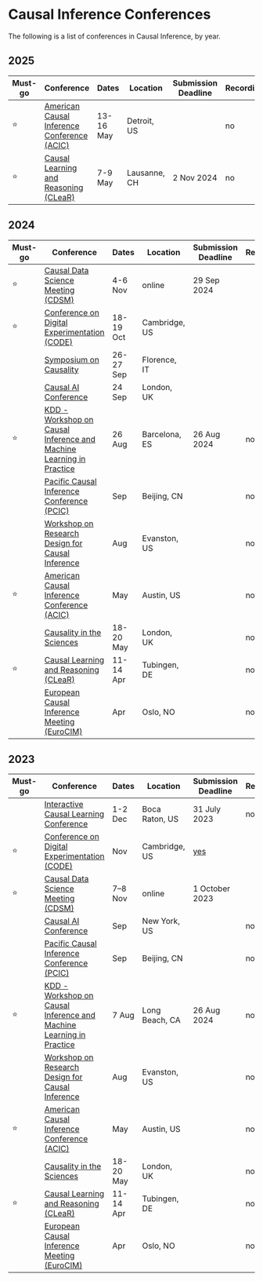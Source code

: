 # Causal Inference Conferences

The following is a list of conferences in Causal Inference, by year.

## 2025

| Must-go | Conference | Dates | Location | Submission Deadline | Recordings| 
| ------- | ---------- | ----- | -------- | ------------------- | --------- |
| ⭐ | [American Causal Inference Conference (ACIC)](https://sci-info.org/annual-meeting/) | 13-16 May | Detroit, US | | no |
| ⭐ | [Causal Learning and Reasoning (CLeaR)](https://www.cclear.cc/2025) | 7-9 May | Lausanne, CH | 2 Nov 2024 | no |


## 2024

| Must-go | Conference | Dates | Location | Submission Deadline | Recordings| 
| ------- | ---------- | ----- | -------- | ------------------- | --------- | 
| ⭐ | [Causal Data Science Meeting (CDSM)](https://www.causalscience.org/)| 4-6 Nov | online | 29 Sep 2024 | | |
| ⭐ | [Conference on Digital Experimentation (CODE)](https://ide.mit.edu/events/code24/) | 18-19 Oct | Cambridge, US | |
| | [Symposium on Causality](https://datascience.unifi.it/eccellenzadisia/events/symposium-on-causality-26-27-september-2024/) | 26-27 Sep | Florence, IT | | |
| | [Causal AI Conference](https://www.causalaiconference.com/) | 24 Sep | London, UK | | |
| ⭐ | [KDD - Workshop on Causal Inference and Machine Learning in Practice](https://causal-machine-learning.github.io/kdd2023-workshop/) | 26 Aug | Barcelona, ES | 26 Aug 2024 | no |
| | [Pacific Causal Inference Conference (PCIC)](https://sci-info.org/annual-meeting/) | Sep | Beijing, CN | | no |
| | [Workshop on Research Design for Causal Inference](https://www.law.northwestern.edu/research-faculty/events/conferences/causalinference/) | Aug | Evanston, US | | no |
| ⭐ | [American Causal Inference Conference (ACIC)](https://sci-info.org/annual-meeting/) | May | Austin, US | | no |
| | [Causality in the Sciences](https://blogs.kent.ac.uk/jonw/conferences/cits/)| 18-20 May | London, UK | | no |
| ⭐ | [Causal Learning and Reasoning (CLeaR)](https://www.cclear.cc/) | 11-14 Apr | Tubingen, DE | | no |
| | [European Causal Inference Meeting (EuroCIM)](https://www.eurocim.org/) | Apr | Oslo, NO | | no |



## 2023

| Must-go | Conference | Dates | Location | Submission Deadline | Recordings| 
| ------- | ---------- | ----- | -------- | ------------------- | --------- | 
| | [Interactive Causal Learning Conference](http://interactivecausallearning.com/2023/) | 1-2 Dec | Boca Raton, US | 31 July 2023 | no |
| ⭐ | [Conference on Digital Experimentation (CODE)](https://ide.mit.edu/events/2023-conference-on-digital-experimentation-mit-codemit/) | Nov | Cambridge, US | [yes](https://www.youtube.com/playlist?list=PLNmZUX7tW6t9WKh0gnWZq6tUplQRbEciv) |
| ⭐ | [Causal Data Science Meeting (CDSM)](https://www.causalscience.org/meeting/)| 7–8 Nov | online | 1 October 2023 | | no |
| | [Causal AI Conference](https://www.causalaiconference.com/) | Sep | New York, US | | no |
| | [Pacific Causal Inference Conference (PCIC)](https://sci-info.org/annual-meeting/) | Sep | Beijing, CN | | no |
| ⭐ | [KDD - Workshop on Causal Inference and Machine Learning in Practice](https://causal-machine-learning.github.io/kdd2023-workshop/) | 7 Aug | Long Beach, CA | 26 Aug 2024 | no |
| | [Workshop on Research Design for Causal Inference](https://www.law.northwestern.edu/research-faculty/events/conferences/causalinference/) | Aug | Evanston, US | | no |
| ⭐ | [American Causal Inference Conference (ACIC)](https://sci-info.org/annual-meeting/) | May | Austin, US | | no |
| | [Causality in the Sciences](https://blogs.kent.ac.uk/jonw/conferences/cits/)| 18-20 May | London, UK | | no |
| ⭐ | [Causal Learning and Reasoning (CLeaR)](https://www.cclear.cc/) | 11-14 Apr | Tubingen, DE | | no |
| | [European Causal Inference Meeting (EuroCIM)](https://www.eurocim.org/) | Apr | Oslo, NO | | no |
